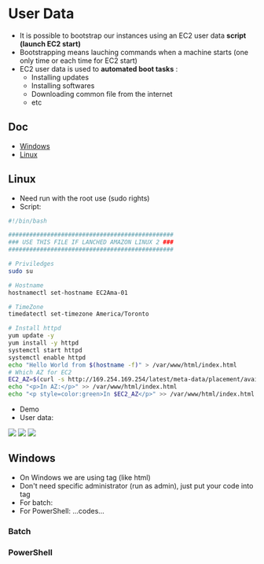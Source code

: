 # User Data
* It is possible to bootstrap our instances using an EC2 user data **script (launch EC2 start)**
* Bootstrapping means lauching commands when a machine starts (one only time or each time for EC2 start)
* EC2 user data is used to **automated boot tasks** :
  * Installing updates
  * Installing softwares
  * Downloading common file from the internet
  * etc

## Doc
* [Windows](https://docs.aws.amazon.com/AWSEC2/latest/WindowsGuide/ec2-windows-user-data.html)
* [Linux](https://docs.aws.amazon.com/AWSEC2/latest/UserGuide/user-data.html)

## Linux
* Need run with the root use (sudo rights)
* Script:
````Bash
#!/bin/bash

###############################################
### USE THIS FILE IF LANCHED AMAZON LINUX 2 ###
###############################################

# Priviledges
sudo su

# Hostname
hostnamectl set-hostname EC2Ama-01

# TimeZone
timedatectl set-timezone America/Toronto

# Install httpd
yum update -y
yum install -y httpd
systemctl start httpd
systemctl enable httpd
echo "Hello World from $(hostname -f)" > /var/www/html/index.html
# Which AZ for EC2
EC2_AZ=$(curl -s http://169.254.169.254/latest/meta-data/placement/availability-zone)
echo "<p>In AZ:</p>" >> /var/www/html/index.html
echo "<p style=color:green>In $EC2_AZ</p>" >> /var/www/html/index.html
````

* Demo
 * User data:
 
[<img src="https://i.imgur.com/hr7ZUFj.png">](https://i.imgur.com/hr7ZUFj.png)
[<img src="https://i.imgur.com/8Bbwm0t.png">](https://i.imgur.com/8Bbwm0t.png)
[<img src="https://i.imgur.com/nO7XV6F.png">](https://i.imgur.com/nO7XV6F.png)

## Windows
* On Windows we are using tag (like html)
* Don't need specific administrator (run as admin), just put your code into tag
* For batch: <script> your code here</script>
* For PowerShell: <PowerShell>...codes...</PowerShell>

### Batch

### PowerShell
